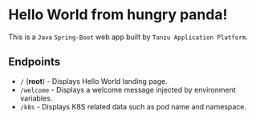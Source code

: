 # Hello World from hungry panda!

This is a `Java` `Spring-Boot` web app built by `Tanzu Application Platform`.

## Endpoints
- `/` (**root**) - Displays Hello World landing page.
- `/welcome` - Displays a welcome message injected by environment variables.
- `/k8s` - Displays K8S related data such as pod name and namespace.
